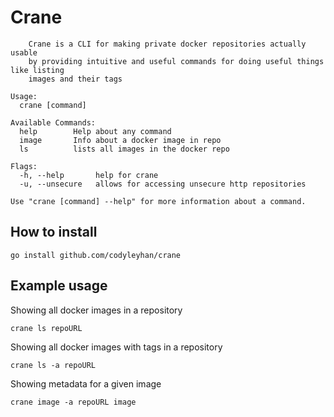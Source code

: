 # Crane

```
	Crane is a CLI for making private docker repositories actually usable
	by providing intuitive and useful commands for doing useful things like listing
    images and their tags

Usage:
  crane [command]

Available Commands:
  help        Help about any command
  image       Info about a docker image in repo
  ls          lists all images in the docker repo

Flags:
  -h, --help       help for crane
  -u, --unsecure   allows for accessing unsecure http repositories

Use "crane [command] --help" for more information about a command.
```

## How to install

```
go install github.com/codyleyhan/crane
```

## Example usage

Showing all docker images in a repository
```
crane ls repoURL
```

Showing all docker images with tags in a repository

```
crane ls -a repoURL
```

Showing metadata for a given image 

```
crane image -a repoURL image
```